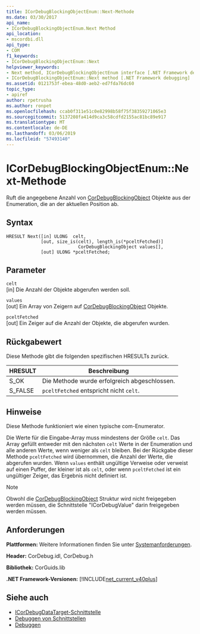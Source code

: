 ```yaml
---
title: ICorDebugBlockingObjectEnum::Next-Methode
ms.date: 03/30/2017
api_name:
- ICorDebugBlockingObjectEnum.Next Method
api_location:
- mscordbi.dll
api_type:
- COM
f1_keywords:
- ICorDebugBlockingObjectEnum::Next
helpviewer_keywords:
- Next method, ICorDebugBlockingObjectEnum interface [.NET Framework debugging]
- ICorDebugBlockingObjectEnum::Next method [.NET Framework debugging]
ms.assetid: 0121753f-ebea-48d0-aeb2-ed7fda76dc60
topic_type:
- apiref
author: rpetrusha
ms.author: ronpet
ms.openlocfilehash: ccab0f311e51c0e82998b58f75f38359271065e3
ms.sourcegitcommit: 5137208fa414d9ca3c58cdfd2155ac81bc89e917
ms.translationtype: MT
ms.contentlocale: de-DE
ms.lasthandoff: 03/06/2019
ms.locfileid: "57493140"
---
```

# <a name="icordebugblockingobjectenumnext-method"></a>ICorDebugBlockingObjectEnum::Next-Methode
Ruft die angegebene Anzahl von [CorDebugBlockingObject](../../../../docs/framework/unmanaged-api/debugging/cordebugblockingobject-structure.md) Objekte aus der Enumeration, die an der aktuellen Position ab.  
  
## <a name="syntax"></a>Syntax  
  
```  
HRESULT Next([in] ULONG  celt,  
             [out, size_is(celt), length_is(*pceltFetched)]  
                           CorDebugBlockingObject values[],  
             [out] ULONG *pceltFetched;  
```  
  
## <a name="parameters"></a>Parameter  
 `celt`  
 [in] Die Anzahl der Objekte abgerufen werden soll.  
  
 `values`  
 [out] Ein Array von Zeigern auf [CorDebugBlockingObject](../../../../docs/framework/unmanaged-api/debugging/cordebugblockingobject-structure.md) Objekte.  
  
 `pceltFetched`  
 [out] Ein Zeiger auf die Anzahl der Objekte, die abgerufen wurden.  
  
## <a name="return-value"></a>Rückgabewert  
 Diese Methode gibt die folgenden spezifischen HRESULTs zurück.  
  
|HRESULT|Beschreibung|  
|-------------|-----------------|  
|S_OK|Die Methode wurde erfolgreich abgeschlossen.|  
|S_FALSE|`pceltFetched` entspricht nicht `celt`.|  
  
## <a name="remarks"></a>Hinweise  
 Diese Methode funktioniert wie einen typische com-Enumerator.  
  
 Die Werte für die Eingabe-Array muss mindestens der Größe `celt`. Das Array gefüllt entweder mit den nächsten `celt` Werte in der Enumeration und alle anderen Werte, wenn weniger als `celt` bleiben. Bei der Rückgabe dieser Methode `pceltFetched` wird übernommen, die Anzahl der Werte, die abgerufen wurden. Wenn `values` enthält ungültige Verweise oder verweist auf einen Puffer, der kleiner ist als `celt`, oder wenn `pceltFetched` ist ein ungültiger Zeiger, das Ergebnis nicht definiert ist.  
  
> [!NOTE]
>  Obwohl die [CorDebugBlockingObject](../../../../docs/framework/unmanaged-api/debugging/cordebugblockingobject-structure.md) Struktur wird nicht freigegeben werden müssen, die Schnittstelle "ICorDebugValue" darin freigegeben werden müssen.  
  
## <a name="requirements"></a>Anforderungen  
 **Plattformen:** Weitere Informationen finden Sie unter [Systemanforderungen](../../../../docs/framework/get-started/system-requirements.md).  
  
 **Header:** CorDebug.idl, CorDebug.h  
  
 **Bibliothek:** CorGuids.lib  
  
 **.NET Framework-Versionen:** [!INCLUDE[net_current_v40plus](../../../../includes/net-current-v40plus-md.md)]  
  
## <a name="see-also"></a>Siehe auch
- [ICorDebugDataTarget-Schnittstelle](../../../../docs/framework/unmanaged-api/debugging/icordebugdatatarget-interface.md)
- [Debuggen von Schnittstellen](../../../../docs/framework/unmanaged-api/debugging/debugging-interfaces.md)
- [Debuggen](../../../../docs/framework/unmanaged-api/debugging/index.md)
